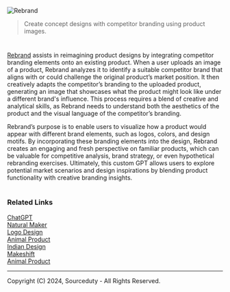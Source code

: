![Rebrand](https://github.com/user-attachments/assets/b5645dc6-3dd4-459b-9581-4f157f0ddf3e)

> Create concept designs with competitor branding using product images.
#

[Rebrand](https://chatgpt.com/g/g-GrLJN0Kqu-rebrand) assists in reimagining product designs by integrating competitor branding elements onto an existing product. When a user uploads an image of a product, Rebrand analyzes it to identify a suitable competitor brand that aligns with or could challenge the original product’s market position. It then creatively adapts the competitor’s branding to the uploaded product, generating an image that showcases what the product might look like under a different brand's influence. This process requires a blend of creative and analytical skills, as Rebrand needs to understand both the aesthetics of the product and the visual language of the competitor’s branding.

Rebrand’s purpose is to enable users to visualize how a product would appear with different brand elements, such as logos, colors, and design motifs. By incorporating these branding elements into the design, Rebrand creates an engaging and fresh perspective on familiar products, which can be valuable for competitive analysis, brand strategy, or even hypothetical rebranding exercises. Ultimately, this custom GPT allows users to explore potential market scenarios and design inspirations by blending product functionality with creative branding insights.

#
### Related Links

[ChatGPT](https://github.com/sourceduty/ChatGPT)
<br>
[Natural Maker](https://github.com/sourceduty/Natural_Maker)
<br>
[Logo Design](https://github.com/sourceduty/Logo_Design)
<br>
[Animal Product](https://github.com/sourceduty/Animal_Product)
<br>
[Indian Design](https://github.com/sourceduty/Indian_Design)
<br>
[Makeshift](https://github.com/sourceduty/Makeshift_DALL-E_3)
<br>
[Animal Product](https://github.com/sourceduty/Animal_Product)

***
Copyright (C) 2024, Sourceduty - All Rights Reserved.
